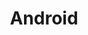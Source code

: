 ---
layout: tag-list
type: sub-category
title: Android
slug: android
category: dev-blog
sidebar: true
order: 3
description: >
   Android Study
---